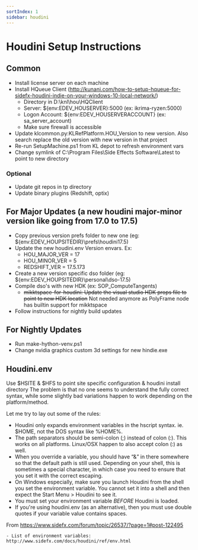 ```yaml
---
sortIndex: 1
sidebar: houdini
---
```


# Houdini Setup Instructions

## Common

- Install license server on each machine
- Install HQueue Client (<http://kunani.com/how-to-setup-hqueue-for-sidefx-houdini-indie-on-your-windows-10-local-network/>)
  - Directory in D:\knl\hou\HQClient
  - Server: ${env:EDEV_HOUSERVER}:5000 (ex: ikrima-ryzen:5000)
  - Logon Account: ${env:EDEV_HOUSERVERACCOUNT} (ex: sa_server_account)
  - Make sure firewall is accessible
- Update klcommon.py:KLRefPlatform.HOU_Version to new version. Also search replace the old version with new version in that project
- Re-run SetupMachine.ps1 from KL depot to refresh environment vars
- Change symlink of C:\Program Files\Side Effects Software\Latest to point to new directory

### Optional

- Update git repos in tp directory
- Update binary plugins (Redshift, optix)

## For Major Updates (a new houdini major-minor version like going from 17.0 to 17.5)

- Copy previous version prefs folder to new one (eg: ${env:EDEV_HOUPSITEDIR}\prefs\houdini17.5)
- Update the new houdini.env Version envars. Ex:
  - HOU_MAJOR_VER = 17
  - HOU_MINOR_VER = 5
  - REDSHIFT_VER = 17.5.173
- Create a new version specific dso folder (eg: ${env:EDEV_HOUPSITEDIR}\personal\dso-17.5)
- Compile dso's with new HDK (ex: SOP_ComputeTangents)
  - ~~mikktspace-for-houdini: Update the visual studio HDK props file to point to new HDK location~~ Not needed anymore as PolyFrame node has builtin support for mikktspace
- Follow instructions for nightly build updates

## For Nightly Updates

- Run make-hython-venv.ps1
- Change nvidia graphics custom 3d settings for new hindie.exe

## Houdini.env
Use $HSITE & $HFS to point site specific configuration & houdini install directory
The problem is that no one seems to understand the fully correct syntax, while some slightly bad variations happen to work depending on the platform/method.

Let me try to lay out some of the rules:
- Houdini only expands environment variables in the hscript syntax. ie. $HOME, not the DOS syntax like %HOME%.
- The path separators should be semi-colon (;) instead of colon (:). This works on all platforms. Linux/OSX happen to also accept colon (:) as well.
- When you override a variable, you should have “&” in there somewhere so that the default path is still used. Depending on your shell, this is sometimes a special character, in which case you need to ensure that you set it with the correct escaping.
- On Windows especially, make sure you launch Houdini from the shell you set the environment variable. You cannot set it into a shell and then expect the Start Menu > Houdini to see it.
- You must set your environment variable *BEFORE* Houdini is loaded.
- If you're using houdini.env (as an alternative), then you must use double quotes if your variable value contains spaces.

From <https://www.sidefx.com/forum/topic/26537/?page=1#post-122495>

	- List of environment variables: http://www.sidefx.com/docs/houdini/ref/env.html
